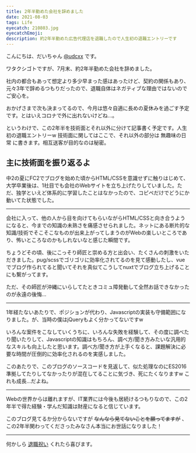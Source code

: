 ```yaml
---
title: 2年半勤めた会社を辞めました
date: 2021-08-03
tags: Life
eyecatch: 210803.jpg
eyecatchEmoji:
description: 約2年半勤めた広告代理店を退職したので人生初の退職エントリーです
---
```


こんにちは、だいちゃん [@udcxx](https://twitter.com/udc_xx) です。

ワタクシゴトですが、7月末、約2年半勤めた会社を辞めました。

社内の都合もあって想定より多少早まった感はあったけど、契約の関係もあり、元々3年で辞めるつもりだったので、退職自体はネガティブな理由ではないのでご安心を。

おかげさまで次も決まってるので、今月は悠々自適に長めの夏休みを過ごす予定です。とはいえコロナで外に出れないけどね...。

というわけで、この2年半を技術面とそれ以外に分けて記事書く予定です。人生初の退職エントリーw 技術面に関してはここで、それ以外の部分は 無趣味の日常 に書きます。相互送客が目的なのは秘密。

## 主に技術面を振り返るよ

中2の夏にFC2でブログを始めた頃からHTML/CSSを意識せずに触りはじめて、大学卒業後は、1社目でも会社のWebサイトを立ち上げたりしていました。ただ、独学といえど体系的に学習したことはなかったので、コピペだけでどうにか動いてた状態でした。

---

会社に入って、他の人から目を向けてもらいながらHTML/CSSと向き合うようになると、今までの知識の未熟さを痛感させられました。ネットにある断片的な知識/技術でそこそこなものが出来上がってしまうのがWebの楽しいところであり、怖いところなのかもしれないなと感じた瞬間です。

ちょうどその頃、後にこっそり師匠と崇める方と出会い、たくさんの刺激をいただきました。pug/scssでゴリゴリに効率化されてるのを見て感動したし、vueでブログ作られてると聞いてそれを真似てこうしてnuxtでブログ立ち上げることにも繋がってます。

ただ、その師匠が沖縄にいらしてたときコミュ障発動して全然お話できなかったのが永遠の後悔...

---

1年経たないあたりで、ポジションが代わり、Javascriptの実装も守備範囲になりました。が、当時の僕はjQueryもよく分かってないですw

いろんな案件をこなしていくうちに、いろんな失敗を経験して、その度に調べたり聞いたりして、Javascriptの知識はもちろん、調べ方/聞き方みたいな汎用的なスキルも向上したと思います。調べ方/聞き方が上手くなると、課題解決に必要な時間が圧倒的に効率化されるのを実感しました。

このあたりで、このブログのソースコードを見返して、似た処理なのにES2016準拠してたりしてなかったりが混在してることに気づき、死にたくなりますw これも成長...だよね。

---

Webの世界からは離れますが、IT業界には今後も居続けるつもりなので、この2年半で得た経験・学んだ知識は財産になると信じています。

このブログ見てるか分からないですが ~~なんなら見てないことを願ってますが~~ 、この2年半関わってくださったみなさん本当にお世話になりました！

---

何かしら [退職祝い](https://www.amazon.jp/hz/wishlist/ls/3S78SPACY6TSJ?ref_=wl_share) くれたら喜びます。
